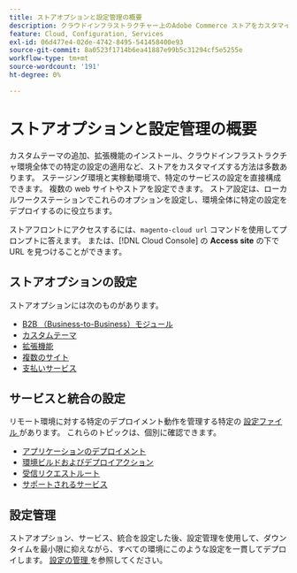 ```yaml
---
title: ストアオプションと設定管理の概要
description: クラウドインフラストラクチャー上のAdobe Commerce ストアをカスタマイズします。
feature: Cloud, Configuration, Services
exl-id: 06d477e4-02de-4742-8495-541458400e93
source-git-commit: 8a0523f1714b6ea41887e99b5c31294cf5e5255e
workflow-type: tm+mt
source-wordcount: '191'
ht-degree: 0%

---
```


# ストアオプションと設定管理の概要

カスタムテーマの追加、拡張機能のインストール、クラウドインフラストラクチャ環境全体での特定の設定の適用など、ストアをカスタマイズする方法は多数あります。 ステージング環境と実稼動環境で、特定のサービスの設定を直接構成できます。 複数の web サイトやストアを設定できます。 ストア設定は、ローカルワークステーションでこれらのオプションを設定し、環境全体に特定の設定をデプロイするのに役立ちます。

ストアフロントにアクセスするには、`magento-cloud url` コマンドを使用してプロンプトに答えます。 または、[!DNL Cloud Console] の **Access site** の下で URL を見つけることができます。

## ストアオプションの設定

ストアオプションには次のものがあります。

* [B2B （Business-to-Business）モジュール](b2b-module.md)
* [カスタムテーマ](custom-theme.md)
* [拡張機能](extensions.md)
* [複数のサイト](multiple-sites.md)
* [支払いサービス](paypal.md)

## サービスと統合の設定

リモート環境に対する特定のデプロイメント動作を管理する特定の [ 設定ファイル ](../environment/overview.md) があります。 これらのトピックは、個別に確認できます。

* [アプリケーションのデプロイメント](../application/configure-app-yaml.md)
* [環境ビルドおよびデプロイアクション](../environment/configure-env-yaml.md)
* [受信リクエストルート](../routes/routes-yaml.md)
* [サポートされるサービス](../services/services-yaml.md)

## 設定管理

ストアオプション、サービス、統合を設定した後、設定管理を使用して、ダウンタイムを最小限に抑えながら、すべての環境にこのような設定を一貫してデプロイします。 [ 設定の管理 ](store-settings.md) を参照してください。
